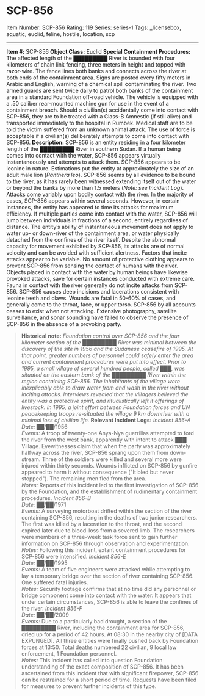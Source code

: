 # SCP-856
Item Number: SCP-856
Rating: 119
Series: series-1
Tags: _licensebox, aquatic, euclid, feline, hostile, location, scp

---

**Item #:** SCP-856
**Object Class:** Euclid
**Special Containment Procedures:** The affected length of the █████████ River is bounded with four kilometers of chain link fencing, three meters in height and topped with razor-wire. The fence lines both banks and connects across the river at both ends of the containment area. Signs are posted every fifty meters in Arabic and English, warning of a chemical spill contaminating the river. Two armed guards are sent twice daily to patrol both banks of the containment area in a standard Foundation off-road vehicle. The vehicle is equipped with a .50 caliber rear-mounted machine gun for use in the event of a containment breach.
Should a civilian(s) accidentally come into contact with SCP-856, they are to be treated with a Class-B Amnestic (if still alive) and transported immediately to the hospital in Rumbek. Medical staff are to be told the victim suffered from an unknown animal attack. The use of force is acceptable if a civilian(s) deliberately attempts to come into contact with SCP-856.
**Description:** SCP-856 is an entity residing in a four kilometer length of the █████████ River in southern Sudan. If a human being comes into contact with the water, SCP-856 appears virtually instantaneously and attempts to attack them.
SCP-856 appears to be leonine in nature. Estimations put the entity at approximately the size of an adult male lion (_Panthera leo_). SCP-856 seems by all evidence to be bound to the river, as it has rarely been witnessed extending itself out of the water or beyond the banks by more than 1.5 meters (_Note: see Incident Log_).
Attacks come variably upon bodily contact with the river. In the majority of cases, SCP-856 appears within several seconds. However, in certain instances, the entity has appeared to time its attacks for maximum efficiency. If multiple parties come into contact with the water, SCP-856 will jump between individuals in fractions of a second, entirely regardless of distance. The entity’s ability of instantaneous movement does not apply to water up- or down-river of the containment area, or water physically detached from the confines of the river itself. Despite the abnormal capacity for movement exhibited by SCP-856, its attacks are of normal velocity and can be avoided with sufficient alertness.
Factors that incite attacks appear to be variable. No amount of protective clothing appears to prevent SCP-856 from sensing the contact of humans with the river. Objects placed in contact with the water by human beings have likewise provoked attacks, save for certain instances conducted with extreme care. Fauna in contact with the river generally do not incite attacks from SCP-856.
SCP-856 causes deep incisions and lacerations consistent with leonine teeth and claws. Wounds are fatal in 50-60% of cases, and generally come to the throat, face, or upper torso.
SCP-856 by all accounts ceases to exist when not attacking. Extensive photography, satellite surveillance, and sonar sounding have failed to observe the presence of SCP-856 in the absence of a provoking party.
> **Historical note:**
> _Foundation control over SCP-856 and the four kilometer section of the █████████ River was minimal between the discovery of the site in 1956 and the Sudanese ceasefire of 1995. At that point, greater numbers of personnel could safely enter the area and current containment procedures were put into effect._
> _Prior to 1995, a small village of several hundred people, called ███, was situated on the eastern bank of the █████████ River within the region containing SCP-856. The inhabitants of the village were inexplicably able to draw water from and wash in the river without inciting attacks. Interviews revealed that the villagers believed the entity was a protective spirit, and ritualistically left it offerings of livestock. In 1995, a joint effort between Foundation forces and UN peacekeeping troops re-situated the village 9 km downriver with a minimal loss of civilian life._
**Relevant Incident Logs:**
_Incident 856-A_  
_Date:_ ██/██/1956  
_Events:_ A troop of twenty-one Anya-Nya guerrillas attempted to ford the river from the west bank, apparently with intent to attack ███ Village. Eyewitnesses claim that when the party was approximately halfway across the river, SCP-856 sprang upon them from down-stream. Three of the soldiers were killed and several more were injured within thirty seconds. Wounds inflicted on SCP-856 by gunfire appeared to harm it without consequence ("It bled but never stopped"). The remaining men fled from the area.  
_Notes:_ Reports of this incident led to the first investigation of SCP-856 by the Foundation, and the establishment of rudimentary containment procedures.
_Incident 856-B_  
_Date:_ ██/██/1971  
_Events:_ A surveying motorboat drifted within the section of the river containing SCP-856, resulting in the deaths of two junior researchers. The first was killed by a laceration to the throat, and the second expired later due to blood-loss from a severed limb. The researchers were members of a three-week task force sent to gain further information on SCP-856 through observation and experimentation.  
_Notes:_ Following this incident, extant containment procedures for SCP-856 were intensified.
_Incident 856-E_  
_Date:_ ██/██/1995  
_Events:_ A team of five engineers were attacked while attempting to lay a temporary bridge over the section of river containing SCP-856. One suffered fatal injuries.  
_Notes:_ Security footage confirms that at no time did any personnel or bridge component come into contact with the water. It appears that under certain circumstances, SCP-856 is able to leave the confines of the river.
_Incident 856-F_  
_Date:_ ██/██/2009  
_Events:_ Due to a particularly bad drought, a section of the █████████ River, including the containment area for SCP-856, dried up for a period of 42 hours. At 08:30 in the nearby city of [DATA EXPUNGED]. All three entities were finally pushed back by Foundation forces at 13:50. Total deaths numbered 22 civilian, 9 local law enforcement, 1 Foundation personnel.  
_Notes:_ This incident has called into question Foundation understanding of the exact composition of SCP-856. It has been ascertained from this incident that with significant firepower, SCP-856 can be restrained for a short period of time. Requests have been filed for measures to prevent further incidents of this type.